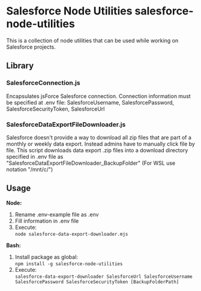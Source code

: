 # Salesforce Node Utilities salesforce-node-utilities

This is a collection of node utilities that can be used while working on Salesforce projects.

## Library

### SalesforceConnection.js
Encapsulates jsForce Salesforce connection.
Connection information must be specified at .env file:
SalesforceUsername, SalesforcePassword, SalesforceSecurityToken, SalesforceUrl


### SalesforceDataExportFileDownloader.js
Salesforce doesn't provide a way to download all zip files that are part of a monthly or weekly data export. 
Instead admins have to manually click file by file.
This script downloads data export .zip files into a download directory specified in .env file as "SalesforceDataExportFileDownloader_BackupFolder" (For WSL use notation "/mnt/c/")

## Usage

**Node:**
1. Rename .env-example file as .env
2. Fill information in .env file
3. Execute:<br/>
`node salesforce-data-export-downloader.mjs`

**Bash:**
1. Install package as global:<br/>
`npm install -g salesforce-node-utilities`
2. Execute:<br/>
`salesforce-data-export-downloader SalesforceUrl SalesforceUsername SalesforcePassword SalesforceSecurityToken [BackupFolderPath]`
